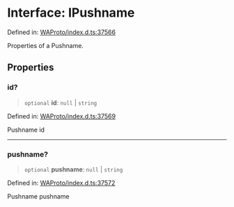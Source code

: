 # Interface: IPushname

Defined in: [WAProto/index.d.ts:37566](https://github.com/Fokusdotid/Baileys/blob/4cdf75fe48f9b13e8084d341633612ce49e934bd/WAProto/index.d.ts#L37566)

Properties of a Pushname.

## Properties

### id?

> `optional` **id**: `null` \| `string`

Defined in: [WAProto/index.d.ts:37569](https://github.com/Fokusdotid/Baileys/blob/4cdf75fe48f9b13e8084d341633612ce49e934bd/WAProto/index.d.ts#L37569)

Pushname id

***

### pushname?

> `optional` **pushname**: `null` \| `string`

Defined in: [WAProto/index.d.ts:37572](https://github.com/Fokusdotid/Baileys/blob/4cdf75fe48f9b13e8084d341633612ce49e934bd/WAProto/index.d.ts#L37572)

Pushname pushname
